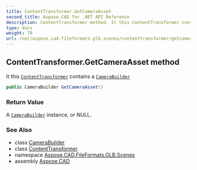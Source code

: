 ```yaml
---
title: ContentTransformer.GetCameraAsset
second_title: Aspose.CAD for .NET API Reference
description: ContentTransformer method. It this ContentTransformer contains a CameraBuilder
type: docs
weight: 70
url: /net/aspose.cad.fileformats.glb.scenes/contenttransformer/getcameraasset/
---
```

## ContentTransformer.GetCameraAsset method

It this [`ContentTransformer`](../) contains a [`CameraBuilder`](../../camerabuilder/)

```csharp
public CameraBuilder GetCameraAsset()
```

### Return Value

A [`CameraBuilder`](../../camerabuilder/) instance, or NULL.

### See Also

* class [CameraBuilder](../../camerabuilder/)
* class [ContentTransformer](../)
* namespace [Aspose.CAD.FileFormats.GLB.Scenes](../../contenttransformer/)
* assembly [Aspose.CAD](../../../)


